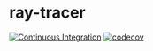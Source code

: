 # ray-tracer

[![Continuous Integration](https://github.com/lachlan-smith/ray-tracer/actions/workflows/ci.yaml/badge.svg)](https://github.com/lachlan-smith/ray-tracer/actions/workflows/ci.yaml) [![codecov](https://codecov.io/gh/lachlan-smith/ray-tracer/branch/main/graph/badge.svg?token=cDkt43q7af)](https://codecov.io/gh/lachlan-smith/ray-tracer)